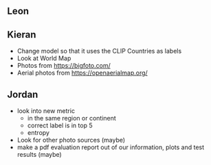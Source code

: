 
## Leon


## Kieran
 - Change model so that it uses the CLIP Countries as labels
 - Look at World Map
 - Photos from https://bigfoto.com/
 - Aerial photos from https://openaerialmap.org/
## Jordan
 - look into new metric
    - in the same region or continent
    - correct label is in top 5
    - entropy
 - Look for other photo sources (maybe)
 - make a pdf evaluation report out of our information, plots and test results (maybe)
